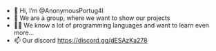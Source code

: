- 👋 Hi, I’m @AnonymousPortug4l
- 👀 We are a group, where we want to show our projects
- 👨‍💻 We know a lot of programming languages and want to learn even more...
- 📫 Our discord https://discord.gg/dESAzKa278 

<!---
AnonymousPortug4l/AnonymousPortug4l is a ✨ special ✨ repository because its `README.md` (this file) appears on your GitHub profile.
You can click the Preview link to take a look at your changes.
--->
